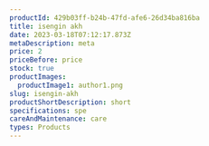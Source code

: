 ```yaml
---
productId: 429b03ff-b24b-47fd-afe6-26d34ba816ba
title: isengin akh
date: 2023-03-18T07:12:17.873Z
metaDescription: meta
price: 2
priceBefore: price
stock: true
productImages:
  productImage1: author1.png
slug: isengin-akh
productShortDescription: short
specifications: spe
careAndMaintenance: care
types: Products
---
```

